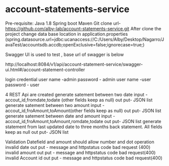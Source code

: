 # account-statements-service

Pre-requisite:
   Java 1.8
   Spring boot
   Maven 
Git clone url- https://github.com/alby-lab/account-statements-service.git
After clone the project change data base location in application.properties (spring.datasource.url=jdbc:ucanaccess://C:/Users/Alby/Desktop/Nagarro/JavaTest/accountsdb.accdb;openExclusive=false;ignorecase=true;)

Swagger UI is used to test , base url of swagger is below 

http://localhost:8084/v1/api/account-statement-service/swagger-ui.html#/account-statement-controller 

login credential 
      user name -admin          password - admin
      user name -user           password - user  

4 REST Api are created 
               generate satement between two date 
			        input - accout_id,fromdate,todate (other fields keep as null)
					out put- JSON list  
               generate satement between two amount
			        input - accout_id,froAmount,toAmount(other fields keep as null)
					out put- JSON list  
               generate satement between date and amount 
			        input - accout_id,froAmount,toAmount,romdate,todate
					out put- JSON list
               generate statement from last updated date to three months back statement.
	             All fields keep as null
				 out put- JSON list
				 
Validation 
    Datefield and amount should allow number and dot operation 
    invalid date 
	    out put - message and httpstatus code bad request (400)
    invalid amount 
       out put - message and httpstatus code bad request(400)
    invalid Account id 
      	out put - message and httpstatus code bad request(400)
		

